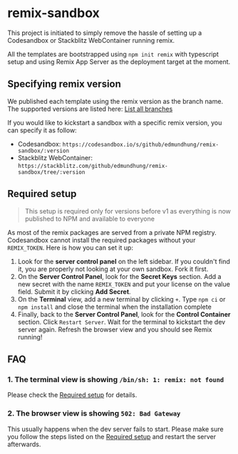 # remix-sandbox

This project is initiated to simply remove the hassle of setting up a Codesandbox or Stackblitz WebContainer running remix.

All the templates are bootstrapped using `npm init remix` with typescript setup and using Remix App Server as the deployment target at the moment.

## Specifying remix version

We published each template using the remix version as the branch name. The supported versions are listed here: [List all branches](https://github.com/edmundhung/remix-sandbox/branches/all)

If you would like to kickstart a sandbox with a specific remix version, you can specify it as follow:

- Codesandbox: `https://codesandbox.io/s/github/edmundhung/remix-sandbox/:version`
- Stackblitz WebContainer: `https://stackblitz.com/github/edmundhung/remix-sandbox/tree/:version`

## Required setup

> This setup is required only for versions before v1 as everything is now published to NPM and available to everyone

As most of the remix packages are served from a private NPM registry. Codesandbox cannot install the required packages without your `REMIX_TOKEN`. Here is how you can set it up:

1. Look for the **server control panel** on the left sidebar. If you couldn't find it, you are properly not looking at your own sandbox. Fork it first.
2. On the **Server Control Panel**, look for the **Secret Keys** section. Add a new secret with the name `REMIX_TOKEN` and put your license on the value field. Submit it by clicking **Add Secret**.
3. On the **Terminal** view, add a new terminal by clicking `+`. Type `npm ci` or `npm install` and close the terminal when the installation complete
4. Finally, back to the **Server Control Panel**, look for the **Control Container** section. Click `Restart Server`. Wait for the terminal to kickstart the dev server again. Refresh the browser view and you should see Remix running!

## FAQ

### 1. The terminal view is showing `/bin/sh: 1: remix: not found`

Please check the [Required setup](#required-setup) for details.

### 2. The browser view is showing `502: Bad Gateway`

This usually happens when the dev server fails to start. Please make sure you follow the steps listed on the [Required setup](#required-setup) and restart the server afterwards.
